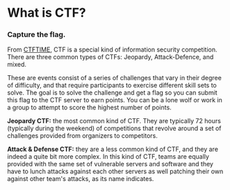 # What is CTF?

### Capture the flag.

From [CTFTIME](https://ctftime.org/ctf-wtf/), CTF is a special kind of information security competition. There are three common types of CTFs: Jeopardy, Attack-Defence, and mixed.

These are events consist of a series of challenges that vary in their degree of difficulty, and that require participants to exercise different skill sets to solve. The goal is to solve the challenge and get a flag so you can submit this flag to the CTF server to earn points. You can be a lone wolf or work in a group to attempt to score the highest number of points.

**Jeopardy CTF:** the most common kind of CTF. They are typically 72 hours (typically during the weekend) of competitions that revolve around a set of challenges provided from organizers to competitors.

**Attack & Defense CTF:** they are a less common kind of CTF, and they are indeed a quite bit more complex. In this kind of CTF, teams are equally provided with the same set of vulnerable servers and software and they have to lunch attacks against each other servers as well patching their own against other team's attacks, as its name indicates.
